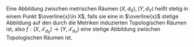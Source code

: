 Eine Abbildung zwischen metrischen Räumen $(X,{d_{X}}),(Y,{d_Y})$ heißt stetig in einem Punkt $\overline{x}\in X$, falls sie eine in $\overline{x}$ stetige Abbildung auf den durch die Metriken induzierten Topologischen Räumen ist, also $f : (X,\mathcal T_{d_{X}}) \to (Y, \mathcal T_{d_{Y}})$ eine stetige Abbildung zwischen Topologischen Räumen ist.
